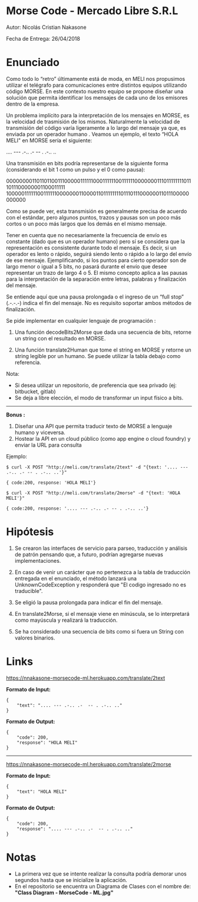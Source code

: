 # Morse Code - Mercado Libre S.R.L

Autor: Nicolás Cristian Nakasone

Fecha de Entrega: 26/04/2018  

# Enunciado
Como todo lo “retro” últimamente está de moda, en MELI nos propusimos utilizar el telégrafo
para comunicaciones entre distintos equipos utilizando código MORSE. En este contexto
nuestro equipo se propone diseñar una solución que permita identificar los mensajes de
cada uno de los emisores dentro de la empresa.

Un problema implícito para la interpretación de los mensajes en MORSE, es la velocidad de
trasmisión de los mismos. Naturalmente la velocidad de transmisión del código varía
ligeramente a lo largo del mensaje ya que, es enviada por un operador humano .
Veamos un ejemplo, el texto “HOLA MELI" en MORSE sería el siguiente:

.... --- .-.. .- -- . .-.. ..

Una transmisión en bits podría representarse de la siguiente forma (considerando el bit 1
como un pulso y el 0 como pausa):

000000001101101100111000001111110001111110011111100000001110111111110111011100000001100011111
100000111111001111110000000110000110111111110111011100000011011100000000000

Como se puede ver, esta transmisión es generalmente precisa de acuerdo con el estándar,
pero algunos puntos, trazos y pausas son un poco más cortos o un poco más largos que los
demás en el mismo mensaje.

Tener en cuenta que no necesariamente la frecuencia de envío es constante (dado que es
un operador humano) pero sí se considera que la representación es consistente durante
todo el mensaje. Es decir, si un operador es lento o rápido, seguirá siendo lento o rápido a
lo largo del envío de ese mensaje. Ejemplificando, si los puntos para cierto operador son de
largo menor o igual a 5 bits, no pasará durante el envío que desee representar un trazo de
largo 4 o 5. El mismo concepto aplica a las pausas para la interpretación de la separación
entre letras, palabras y finalización del mensaje.

Se entiende aquí que una pausa prolongada o el ingreso de un “full stop” (.-.-.-) indica el fin
del mensaje. No es requisito soportar ambos métodos de finalización.

Se pide implementar en cualquier lenguaje de programación :

1. Una función decodeBits2Morse que dada una secuencia de bits, retorne un
string con el resultado en MORSE.

2. Una función translate2Human que tome el string en MORSE y retorne un string
legible por un humano. Se puede utilizar la tabla debajo como referencia.

Nota:

* Si desea utilizar un repositorio, de preferencia que sea privado (ej: bitbucket, gitlab)
* Se deja a libre elección, el modo de transformar un input físico a bits.

---

**Bonus :**

1. Diseñar una API que permita traducir texto de MORSE a lenguaje humano y
viceversa.
2. Hostear la API en un cloud público (como app engine o cloud foundry) y enviar la
URL para consulta

Ejemplo:
```
$ curl -X POST "http://meli.com/translate/2text" -d "{text: '.... --- .-.. .- -- . .-.. ..'}"

{ code:200, response: 'HOLA MELI'}

$ curl -X POST "http://meli.com/translate/2morse" -d "{text: 'HOLA MELI'}"

{ code:200, response: '.... --- .-.. .- -- . .-.. ..'}
```

# Hipótesis
1.	Se crearon las interfaces de servicio para parseo, traducción y análisis de patrón pensando que, a futuro, podrían agregarse nuevas implementaciones.

2.	En caso de venir un carácter que no pertenezca a la tabla de traducción entregada en el enunciado, el método lanzará una UnknownCodeException y responderá que "El codigo ingresado no es traducible".

3. Se eligió la pausa prolongada para indicar el fin del mensaje.

4. En translate2Morse, si el mensaje viene en minúscula, se lo interpretará como mayúscula y realizará la traducción.

5. Se ha considerado una secuencia de bits como si fuera un String con valores binarios.

# Links

https://nnakasone-morsecode-ml.herokuapp.com/translate/2text

**Formato de Input:**
```
{
	"text": ".... --- .-.. .-  -- . .-.. .."
}
```

**Formato de Output:**
```
{
    "code": 200,
    "response": "HOLA MELI"
}
```

---

https://nnakasone-morsecode-ml.herokuapp.com/translate/2morse

**Formato de Input:**
```
{
	"text": "HOLA MELI"
}
```

**Formato de Output:**
```
{
    "code": 200,
    "response": ".... --- .-.. .-  -- . .-.. .."
}
```


# Notas

* La primera vez que se intente realizar la consulta podría demorar unos segundos hasta que se inicialize la aplicación.
* En el repositorio se encuentra un Diagrama de Clases con el nombre de: **"Class Diagram - MorseCode - ML.jpg"**
